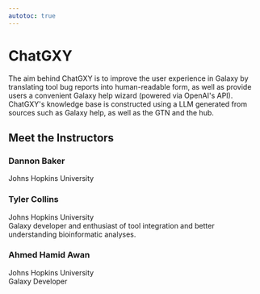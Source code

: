 ```yaml
---
autotoc: true
---
```


<slot name="/events/gcc2024/header" />
<div class="text-center">

# ChatGXY

</div>

The aim behind ChatGXY is to improve the user experience in Galaxy by translating tool bug reports into human-readable form, as well as provide users a convenient Galaxy help wizard (powered via OpenAI's API). ChatGXY's knowledge base is constructed using a LLM generated from sources such as Galaxy help, as well as the GTN and the hub.

## Meet the Instructors

### Dannon Baker
Johns Hopkins University <br>

### Tyler Collins
Johns Hopkins University <br>
Galaxy developer and enthusiast of tool integration and better understanding bioinformatic analyses. 

### Ahmed Hamid Awan
Johns Hopkins University <br>
Galaxy Developer
